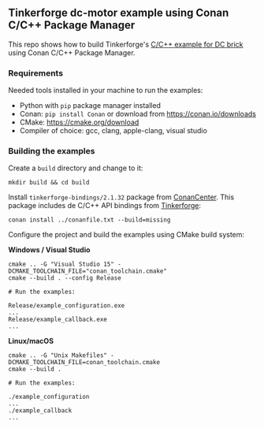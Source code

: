## Tinkerforge dc-motor example using Conan C/C++ Package Manager

This repo shows how to build Tinkerforge's [C/C++ example for DC brick](https://www.tinkerforge.com/en/doc/Software/Bricks/DC_Brick_C.html#dc-brick-c-examples) using Conan C/C++ Package Manager.

### Requirements

Needed tools installed in your machine to run the examples:

- Python with `pip` package manager installed
- Conan: `pip install Conan` or download from https://conan.io/downloads
- CMake: https://cmake.org/download
- Compiler of choice: gcc, clang, apple-clang, visual studio

### Building the examples

Create a `build` directory and change to it:

```
mkdir build && cd build
```

Install `tinkerforge-bindings/2.1.32` package from [ConanCenter](https://conan.io/center/tinkerforge-bindings).
This package includes de C/C++ API bindings from [Tinkerforge](https://www.tinkerforge.com/):

```
conan install ../conanfile.txt --build=missing
```

Configure the project and build the examples using CMake build system:

**Windows / Visual Studio**

```
cmake .. -G "Visual Studio 15" -DCMAKE_TOOLCHAIN_FILE="conan_toolchain.cmake"
cmake --build . --config Release

# Run the examples:

Release/example_configuration.exe
...
Release/example_callback.exe
...
```

**Linux/macOS**

```
cmake .. -G "Unix Makefiles" -DCMAKE_TOOLCHAIN_FILE=conan_toolchain.cmake
cmake --build .

# Run the examples:

./example_configuration
...
./example_callback
...
```
